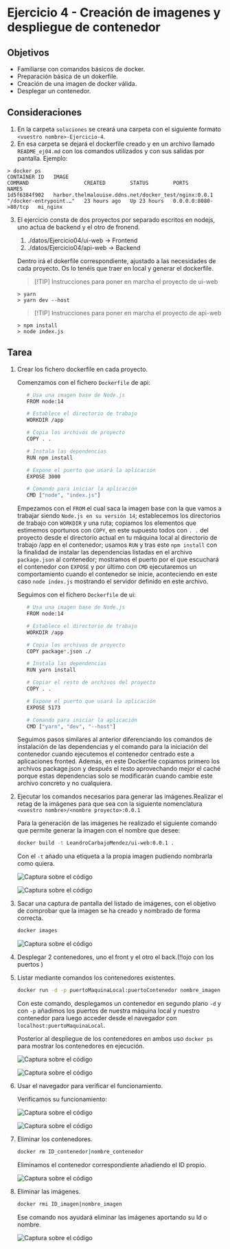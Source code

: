 # Ejercicio 4 - Creación de imagenes y despliegue de contenedor
## Objetivos
- Familiarse con comandos básicos de docker.
- Preparación básica de un dokerfile.
- Creación de una imagen de docker válida.
- Desplegar un contenedor.

## Consideraciones
 1. En la carpeta `soluciones` se creará una carpeta con el siguiente formato  `<vuestro nombre>-Ejercicio-4`.
 2. En esa carpeta se dejará el dockerfile creado y en un archivo llamado `README_ej04.md` con los comandos utilizados y con sus salidas por pantalla. Ejemplo:
 ``` 
 > docker ps
 CONTAINER ID   IMAGE                                                  COMMAND                  CREATED        STATUS        PORTS                  NAMES
 1d5f6384f902   harbor.thelmalouise.ddns.net/docker_test/nginx:0.0.1   "/docker-entrypoint.…"   23 hours ago   Up 23 hours   0.0.0.0:8080->80/tcp   mi_nginx
 
 ```
 3. El ejercicio consta de dos proyectos por separado escritos en nodejs, uno actua de backend y el otro de fronend.
    
    1. ./datos/Ejercicio04/ui-web  -> Frontend
    1. ./datos/Ejercicio04/api-web -> Backend
    
    Dentro irá el dokerfile correspondiente, ajustado a las necesidades de cada proyecto. Os lo tenéis que traer en local y generar el dockerfile.
    >[!TIP] Instrucciones para poner en marcha el proyecto de ui-web
    ```
    > yarn
    > yarn dev --host
     ```
    >[!TIP] Instrucciones para poner en marcha el proyecto de api-web
    ```
    > npm install
    > node index.js
     ```

## Tarea
 1. Crear los fichero dockerfile en cada proyecto.

      Comenzamos con el fichero `Dockerfile` de api:

      ```bash
         # Usa una imagen base de Node.js
         FROM node:14

         # Establece el directorio de trabajo
         WORKDIR /app

         # Copia los archivos de proyecto
         COPY . .

         # Instala las dependencias
         RUN npm install

         # Expone el puerto que usará la aplicación
         EXPOSE 3000

         # Comando para iniciar la aplicación
         CMD ["node", "index.js"]   
      ```

      Empezamos con el `FROM` el cual saca la imagen base con la que vamos a trabajar siendo `Node.js en su versión 14`; establecemos los directorios de trabajo con `WORKDIR` y una ruta; copiamos los elementos que estimemos oportunos con `COPY`, en este supuesto todos con `. .` del proyecto desde el directorio actual en tu máquina local al directorio de trabajo /app en el contenedor; usamos `RUN` y tras este `npm install` con la finalidad de instalar las dependencias listadas en el archivo `package.json` al contenedor; mostramos el puerto por el que escuchará el contenedor con `EXPOSE` y por último con `CMD` ejecutaremos un comportamiento cuando el contenedor se inicie, aconteciendo en este caso `node index.js` mostrando el servidor definido en este archivo.

      Seguimos con el fichero `Dockerfile` de ui:

      ```bash
         # Usa una imagen base de Node.js
         FROM node:14

         # Establece el directorio de trabajo
         WORKDIR /app

         # Copia los archivos de proyecto
         COPY package*.json ./

         # Instala las dependencias
         RUN yarn install

         # Copiar el resto de archivos del proyecto
         COPY . . 

         # Expone el puerto que usará la aplicación
         EXPOSE 5173

         # Comando para iniciar la aplicación
         CMD ["yarn", "dev", "--host"]
      ```
      Seguimos pasos similares al anterior diferenciando los comandos de instalación de las dependencias y el comando para la iniciación del contenedor cuando ejecutemos el contenedor centrado este a aplicaciones fronted. Además, en este Dockerfile copiamos primero los archivos package.json y después el resto aprovechando mejor el caché porque estas dependencias solo se modificarán cuando cambie este archivo concreto y no cualquiera.

 2. Ejecutar los comandos necesarios para generar las imágenes.Realizar el retag de la imágenes para que sea con la siguiente nomenclatura `<vuestro nombre>/<nombre proyecto>:0.0.1`

      Para la generación de las imágenes he realizado el siguiente comando que permite generar la imagen con el nombre que desee:

      ```bash
      docker build -t LeandroCarbajoMendez/ui-web:0.0.1 .
      ```
      Con el `-t` añado una etiqueta a la propia imagen pudiendo nombrarla como quiera.
   
      ![Captura sobre el código](../../datos/Ejercicio04/build%20ui%20web.png)

      ![Captura sobre el código](../../datos/Ejercicio04/built%20api%20web.png)


 3. Sacar una captura de pantalla del listado de imágenes, con el objetivo de comprobar que la imagen se ha creado y nombrado de forma correcta.

      ```bash
      docker images
      ```

      ![Captura sobre el código](../../datos/Ejercicio04/mostrar%20imagenes.png)

 4. Desplegar 2 contenedores, uno el front y el otro el back.(!!ojo con los puertos )
 5. Listar mediante comandos los contenedores existentes.

      ```bash
      docker run -d -p puertoMaquinaLocal:puertoContenedor nombre_imagen
      ```
      Con este comando, desplegamos un contenedor en segundo plano `-d` y con `-p` añadimos los puertos de nuestra máquina local y nuestro contenedor para luego acceder desde el navegador con `localhost:puertoMaquinaLocal`.

      Posterior al despliegue de los contenedores en ambos uso `docker ps` para mostrar los contenedores en ejecución.

      ![Captura sobre el código](../../datos/Ejercicio04/run%20maquina%20api%20y%20mostrar%20si%20esta.png)

      ![Captura sobre el código](../../datos/Ejercicio04/run%20maquina%20ui%20y%20mostrar.png)

 6. Usar el navegador para verificar el funcionamiento.

      Verificamos su funcionamiento:

      ![Captura sobre el código](../../datos/Ejercicio04/ejecucion%20en%20localhost.png)


      ![Captura sobre el código](../../datos/Ejercicio04/ejecucion%20en%20localhost%20ui.png)

 7. Eliminar los contenedores.

       ```bash
      docker rm ID_contenedor|nombre_contenedor
      ```
      Eliminamos el contenedor correspondiente añadiendo el ID propio.

      ![Captura sobre el código](../../datos/Ejercicio04/eliminacion%20de%20contendores.png)

 8. Eliminar las imágenes.

      ```bash
      docker rmi ID_imagen|nombre_imagen
      ```
      Ese comando nos ayudará eliminar las imágenes aportando su Id o nombre.  

      ![Captura sobre el código](../../datos/Ejercicio04/eliminacion%20imagenes.png)


